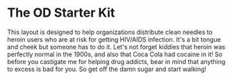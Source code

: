 # The OD Starter Kit

This layout is designed to help organizations distribute clean needles to heroin users who are at risk  for getting HIV/AIDS infection. It's a bit tongue and cheek but someone has to do it. Let's not forget kiddies that heroin was perfectly normal in the 1900s, and also that Coca Cola had cocaine in it! So before you castigate me for helping drug addicts, bear in mind that anything to excess is bad for you. So get off the damn sugar and start walking!
